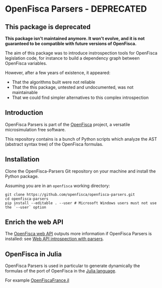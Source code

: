 # OpenFisca Parsers - DEPRECATED

## This package is deprecated

**This package isn't maintained anymore. It won't evolve, and it is not guaranteed to be compatible with future versions of OpenFisca.**

The aim of this package was to introduce instrospection tools for OpenFisca legislation code, for instance to build a dependency graph between OpenFisca variables.

However, after a few years of existence, it appeared:
  - That the algorithms built were not reliable
  - That the this package, untested and undocumented, was not maintainable
  - That we could find simpler alternatives to this complex introspection
 
## Introduction

OpenFisca Parsers is part of the [OpenFisca](http://www.openfisca.fr/) project,
a versatile microsimulation free software.

This repository contains is a bunch of Python scripts which analyze the AST (abstract syntax tree)
of the OpenFisca formulas.

## Installation

Clone the OpenFisca-Parsers Git repository on your machine and install the Python package.

Assuming you are in an `openfisca` working directory:

```
git clone https://github.com/openfisca/openfisca-parsers.git
cd openfisca-parsers
pip install --editable . --user # Microsoft Windows users must not use the `--user` option
```

## Enrich the web API

The [OpenFisca web API](https://github.com/openfisca/openfisca-web-api) outputs more information if OpenFisca Parsers
is installed: see
[Web API introspection with parsers](https://github.com/openfisca/openfisca-web-api#introspection-with-parsers).

## OpenFisca in Julia

OpenFisca Parsers is used in particular to generate dynamically the formulas of the port of OpenFisca
in the [Julia language](http://julialang.org/).

For example [OpenFiscaFrance.jl](https://github.com/openfisca/OpenFiscaFrance.jl)
